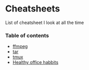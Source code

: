 # Cheatsheets

List of cheatsheet I look at all the time 

### Table of contents

- [ffmpeg](src/ffmpeg.md)
- [tar](src/tar.md)
- [tmux](src/tmux.md)
- [Healthy office habbits](src/tmux.md)